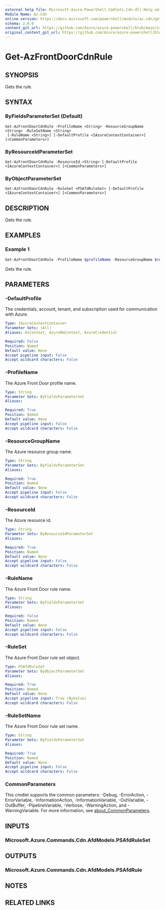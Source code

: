 ```yaml
---
external help file: Microsoft.Azure.PowerShell.Cmdlets.Cdn.dll-Help.xml
Module Name: Az.Cdn
online version: https://docs.microsoft.com/powershell/module/az.cdn/get-azfrontdoorcdnrule
schema: 2.0.0
content_git_url: https://github.com/Azure/azure-powershell/blob/main/src/Cdn/Cdn/help/Get-AzFrontDoorCdnRule.md
original_content_git_url: https://github.com/Azure/azure-powershell/blob/main/src/Cdn/Cdn/help/Get-AzFrontDoorCdnRule.md
---
```


# Get-AzFrontDoorCdnRule

## SYNOPSIS
Gets the rule.

## SYNTAX

### ByFieldsParameterSet (Default)
```
Get-AzFrontDoorCdnRule -ProfileName <String> -ResourceGroupName <String> -RuleSetName <String>
 [-RuleName <String>] [-DefaultProfile <IAzureContextContainer>] [<CommonParameters>]
```

### ByResourceIdParameterSet
```
Get-AzFrontDoorCdnRule -ResourceId <String> [-DefaultProfile <IAzureContextContainer>] [<CommonParameters>]
```

### ByObjectParameterSet
```
Get-AzFrontDoorCdnRule -RuleSet <PSAfdRuleSet> [-DefaultProfile <IAzureContextContainer>] [<CommonParameters>]
```

## DESCRIPTION
Gets the rule.

## EXAMPLES

### Example 1
```powershell
Get-AzFrontDoorCdnRule -ProfileName $profileName -ResourceGroupName $resourceGroupName -RuleSetName $ruleSetName -RuleName $ruleName
```

Gets the rule.

## PARAMETERS

### -DefaultProfile
The credentials, account, tenant, and subscription used for communication with Azure.

```yaml
Type: IAzureContextContainer
Parameter Sets: (All)
Aliases: AzContext, AzureRmContext, AzureCredential

Required: False
Position: Named
Default value: None
Accept pipeline input: False
Accept wildcard characters: False
```

### -ProfileName
The Azure Front Door profile name.

```yaml
Type: String
Parameter Sets: ByFieldsParameterSet
Aliases:

Required: True
Position: Named
Default value: None
Accept pipeline input: False
Accept wildcard characters: False
```

### -ResourceGroupName
The Azure resource group name.

```yaml
Type: String
Parameter Sets: ByFieldsParameterSet
Aliases:

Required: True
Position: Named
Default value: None
Accept pipeline input: False
Accept wildcard characters: False
```

### -ResourceId
The Azure resource id.

```yaml
Type: String
Parameter Sets: ByResourceIdParameterSet
Aliases:

Required: True
Position: Named
Default value: None
Accept pipeline input: False
Accept wildcard characters: False
```

### -RuleName
The Azure Front Door rule name.

```yaml
Type: String
Parameter Sets: ByFieldsParameterSet
Aliases:

Required: False
Position: Named
Default value: None
Accept pipeline input: False
Accept wildcard characters: False
```

### -RuleSet
The Azure Front Door rule set object.

```yaml
Type: PSAfdRuleSet
Parameter Sets: ByObjectParameterSet
Aliases:

Required: True
Position: Named
Default value: None
Accept pipeline input: True (ByValue)
Accept wildcard characters: False
```

### -RuleSetName
The Azure Front Door rule set name.

```yaml
Type: String
Parameter Sets: ByFieldsParameterSet
Aliases:

Required: True
Position: Named
Default value: None
Accept pipeline input: False
Accept wildcard characters: False
```

### CommonParameters
This cmdlet supports the common parameters: -Debug, -ErrorAction, -ErrorVariable, -InformationAction, -InformationVariable, -OutVariable, -OutBuffer, -PipelineVariable, -Verbose, -WarningAction, and -WarningVariable. For more information, see [about_CommonParameters](http://go.microsoft.com/fwlink/?LinkID=113216).

## INPUTS

### Microsoft.Azure.Commands.Cdn.AfdModels.PSAfdRuleSet

## OUTPUTS

### Microsoft.Azure.Commands.Cdn.AfdModels.PSAfdRule

## NOTES

## RELATED LINKS
